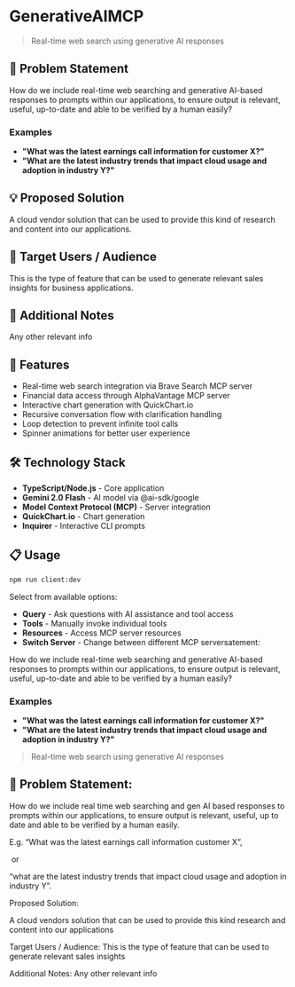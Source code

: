 # GenerativeAIMCP

> Real-time web search using generative AI responses

## 🎯 Problem Statement

How do we include real-time web searching and generative AI-based responses to prompts within our applications, to ensure output is relevant, useful, up-to-date and able to be verified by a human easily?

### Examples

- **"What was the latest earnings call information for customer X?"**
- **"What are the latest industry trends that impact cloud usage and adoption in industry Y?"**

## 💡 Proposed Solution

A cloud vendor solution that can be used to provide this kind of research and content into our applications.

## 👥 Target Users / Audience

This is the type of feature that can be used to generate relevant sales insights for business applications.

## 📝 Additional Notes

Any other relevant info

## 🚀 Features

- Real-time web search integration via Brave Search MCP server
- Financial data access through AlphaVantage MCP server  
- Interactive chart generation with QuickChart.io
- Recursive conversation flow with clarification handling
- Loop detection to prevent infinite tool calls
- Spinner animations for better user experience

## 🛠️ Technology Stack

- **TypeScript/Node.js** - Core application
- **Gemini 2.0 Flash** - AI model via @ai-sdk/google
- **Model Context Protocol (MCP)** - Server integration
- **QuickChart.io** - Chart generation
- **Inquirer** - Interactive CLI prompts

## 📋 Usage

```bash
npm run client:dev
```

Select from available options:
- **Query** - Ask questions with AI assistance and tool access
- **Tools** - Manually invoke individual tools
- **Resources** - Access MCP server resources
- **Switch Server** - Change between different MCP serversatement:

How do we include real-time web searching and generative AI-based responses to prompts within our applications, to ensure output is relevant, useful, up-to-date and able to be verified by a human easily?

### Examples

- **"What was the latest earnings call information for customer X?"**
- **"What are the latest industry trends that impact cloud usage and adoption in industry Y?"**

> Real-time web search using generative AI responses

## 🎯 Problem Statement:

How do we include real time web searching and gen AI based responses to prompts within our applications, to ensure output is relevant, useful, up to date and able to be verified by a human easily.

E.g. “What was the latest earnings call information customer X”,

 or 

“what are the latest industry trends that impact cloud usage and adoption in industry Y”.



Proposed Solution:

 A cloud vendors solution that can be used to provide this kind research and content into our applications 

Target Users / Audience: This is the type of feature that can be used to generate relevant sales insights

Additional Notes: Any other relevant info